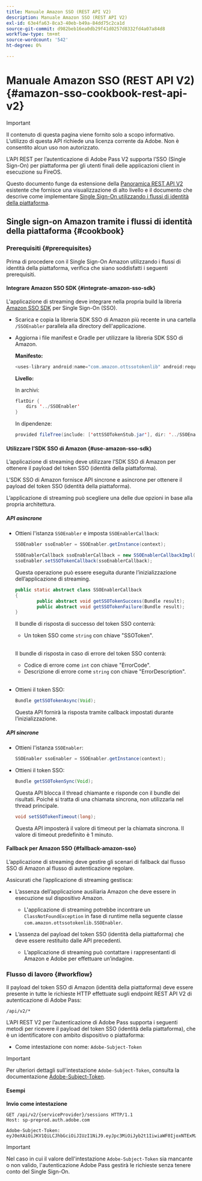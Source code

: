 ```yaml
---
title: Manuale Amazon SSO (REST API V2)
description: Manuale Amazon SSO (REST API V2)
exl-id: 63e4fa63-8ca3-40eb-b49a-84dd75c2ca1d
source-git-commit: d982beb16ea0db29f41d0257d8332fd4a07a84d8
workflow-type: tm+mt
source-wordcount: '542'
ht-degree: 0%

---
```


# Manuale Amazon SSO (REST API V2) {#amazon-sso-cookbook-rest-api-v2}

>[!IMPORTANT]
>
>Il contenuto di questa pagina viene fornito solo a scopo informativo. L’utilizzo di questa API richiede una licenza corrente da Adobe. Non è consentito alcun uso non autorizzato.

L’API REST per l’autenticazione di Adobe Pass V2 supporta l’SSO (Single Sign-On) per piattaforma per gli utenti finali delle applicazioni client in esecuzione su FireOS.

Questo documento funge da estensione della [Panoramica REST API V2](/help/authentication/integration-guide-programmers/rest-apis/rest-api-v2/rest-api-v2-overview.md) esistente che fornisce una visualizzazione di alto livello e il documento che descrive come implementare [Single Sign-On utilizzando i flussi di identità della piattaforma](/help/authentication/integration-guide-programmers/rest-apis/rest-api-v2/flows/single-sign-on-access-flows/rest-api-v2-single-sign-on-platform-identity-flows.md).

## Single sign-on Amazon tramite i flussi di identità della piattaforma {#cookbook}

### Prerequisiti {#prerequisites}

Prima di procedere con il Single Sign-On Amazon utilizzando i flussi di identità della piattaforma, verifica che siano soddisfatti i seguenti prerequisiti.

#### Integrare Amazon SSO SDK {#integrate-amazon-sso-sdk}

L&#39;applicazione di streaming deve integrare nella propria build la libreria [Amazon SSO SDK](https://tve.zendesk.com/hc/en-us/article_attachments/360064368131/ottSSOTokenLib_v1.jar) per Single Sign-On (SSO).

* Scarica e copia la libreria SDK SSO di Amazon più recente in una cartella `/SSOEnabler` parallela alla directory dell&#39;applicazione.

* Aggiorna i file manifest e Gradle per utilizzare la libreria SDK SSO di Amazon.

  **Manifesto:**

  ```JAVA
  <uses-library android:name="com.amazon.ottssotokenlib" android:required="false">
  ```

  **Livello:**

  In archivi:

  ```JAVA
  flatDir {
      dirs '../SSOEnabler'
  }
  ```

  In dipendenze:

  ```JAVA
  provided fileTree(include: ['ottSSOTokenStub.jar'], dir: '../SSOEnabler')
  ```

#### Utilizzare l’SDK SSO di Amazon {#use-amazon-sso-sdk}

L’applicazione di streaming deve utilizzare l’SDK SSO di Amazon per ottenere il payload del token SSO (identità della piattaforma).

L’SDK SSO di Amazon fornisce API sincrone e asincrone per ottenere il payload del token SSO (identità della piattaforma).

L’applicazione di streaming può scegliere una delle due opzioni in base alla propria architettura.

##### API asincrone

* Ottieni l&#39;istanza `SSOEnabler` e imposta `SSOEnablerCallback`:

  ```JAVA
  SSOEnabler ssoEnabler = SSOEnabler.getInstance(context);
  
  SSOEnablerCallback ssoEnablerCallback = new SSOEnablerCallbackImpl();
  ssoEnabler.setSSOTokenCallback(ssoEnablerCallback);
  ```

  Questa operazione può essere eseguita durante l’inizializzazione dell’applicazione di streaming.

  ```JAVA
  public static abstract class SSOEnablerCallback
  {
          public abstract void getSSOTokenSuccess(Bundle result);
          public abstract void getSSOTokenFailure(Bundle result);
  }
  ```

  Il bundle di risposta di successo del token SSO conterrà:
   * Un token SSO come `string` con chiave &quot;SSOToken&quot;.

  <br/>

  Il bundle di risposta in caso di errore del token SSO conterrà:
   * Codice di errore come `int` con chiave &quot;ErrorCode&quot;.
   * Descrizione di errore come `string` con chiave &quot;ErrorDescription&quot;.

  <br/>

* Ottieni il token SSO:

  ```JAVA
  Bundle getSSOTokenAsync(Void);
  ```

  Questa API fornirà la risposta tramite callback impostati durante l’inizializzazione.

##### API sincrone

* Ottieni l&#39;istanza `SSOEnabler`:

  ```JAVA
  SSOEnabler ssoEnabler = SSOEnabler.getInstance(context);
  ```

* Ottieni il token SSO:

  ```JAVA
  Bundle getSSOTokenSync(Void);
  ```

  Questa API blocca il thread chiamante e risponde con il bundle dei risultati. Poiché si tratta di una chiamata sincrona, non utilizzarla nel thread principale.

  ```JAVA
  void setSSOTokenTimeout(long);
  ```

  Questa API imposterà il valore di timeout per la chiamata sincrona. Il valore di timeout predefinito è 1 minuto.

#### Fallback per Amazon SSO {#fallback-amazon-sso}

L’applicazione di streaming deve gestire gli scenari di fallback dal flusso SSO di Amazon al flusso di autenticazione regolare.

Assicurati che l’applicazione di streaming gestisca:

* L’assenza dell’applicazione ausiliaria Amazon che deve essere in esecuzione sul dispositivo Amazon.
   * L&#39;applicazione di streaming potrebbe incontrare un `ClassNotFoundException` in fase di runtime nella seguente classe `com.amazon.ottssotokenlib.SSOEnabler`.

* L’assenza del payload del token SSO (identità della piattaforma) che deve essere restituito dalle API precedenti.
   * L’applicazione di streaming può contattare i rappresentanti di Amazon e Adobe per effettuare un’indagine.

### Flusso di lavoro {#workflow}

Il payload del token SSO di Amazon (identità della piattaforma) deve essere presente in tutte le richieste HTTP effettuate sugli endpoint REST API V2 di autenticazione di Adobe Pass:

```
/api/v2/*
```

L’API REST V2 per l’autenticazione di Adobe Pass supporta i seguenti metodi per ricevere il payload del token SSO (identità della piattaforma), che è un identificatore con ambito dispositivo o piattaforma:

* Come intestazione con nome: `Adobe-Subject-Token`

>[!IMPORTANT]
> 
> Per ulteriori dettagli sull&#39;intestazione `Adobe-Subject-Token`, consulta la documentazione [Adobe-Subject-Token](/help/authentication/integration-guide-programmers/rest-apis/rest-api-v2/appendix/headers/rest-api-v2-appendix-headers-adobe-subject-token.md).

#### Esempi

**Invio come intestazione**

```HTTPS
GET /api/v2/{serviceProvider}/sessions HTTP/1.1 
Host: sp-preprod.auth.adobe.com

Adobe-Subject-Token: eyJ0eXAiOiJKV1QiLCJhbGciOiJIUzI1NiJ9.eyJpc3MiOiJyb2t1IiwiaWF0IjoxNTExMzY4ODAyLCJleHAiOjE1NDI5MDQ4MDIsImF1ZCI6ImFkb2JlIiwic3ViIjoiNWZjYzMwODctYWJmZi00OGU4LWJhZTgtODQzODViZTFkMzQwIiwiZGlkIjoiY2FmZjQ1ZDAtM2NhMy00MDg3LWI2MjMtNjFkZjNhMmNlOWM4In0.JlBFhNhNCJCDXLwBjy5tt3PtPcqbMKEIGZ6sr2NA
```

>[!IMPORTANT]
>
> Nel caso in cui il valore dell&#39;intestazione `Adobe-Subject-Token` sia mancante o non valido, l&#39;autenticazione Adobe Pass gestirà le richieste senza tenere conto del Single Sign-On.
